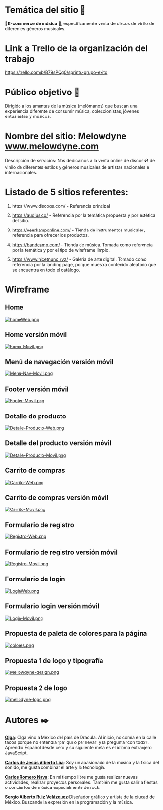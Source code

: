 # Temática del sitio 📌

**🛒E-commerce de música** 🎵, específicamente venta de discos de vinilo de diferentes géneros musicales.

# Link a Trello de la organización del trabajo

https://trello.com/b/B79sPQg0/sprints-grupo-exito

# Público objetivo 👥

Dirigido a los amantas de la música (melómanos) que buscan una experiencia diferente de consumir música, coleccionistas, jóvenes entusiastas y músicos.

# Nombre del sitio: Melowdyne www.melowdyne.com

Descripción de servicios: Nos dedicamos a la venta online de discos 💿 de vinilo de diferentes estilos y géneros musicales de artistas nacionales e internacionales.

# Listado de 5 sitios referentes:

1. https://www.discogs.com/ - Referencia principal

2. https://audius.co/ - Referencia por la temática propuesta y por estética del sitio.

3. https://veerkamponline.com/ - Tienda de instrumentos musicales, referencia para ofrecer los productos.

4. https://bandcamp.com/ - Tienda de música. Tomada como referencia por la temática y por el tipo de wireframe limpio.

5. https://www.hicetnunc.xyz/ - Galería de arte digital. Tomado como referencia por la landing page, porque muestra contenido aleatorio que se encuentra en todo el catálogo.

# Wireframe

## Home

[![homeWeb.png](https://i.postimg.cc/mDS63vgm/homeWeb.png)](https://postimg.cc/TLp9fHmb)

## Home versión móvil

[![home-Movil.png](https://i.postimg.cc/kgrGPKfx/home-Movil.png)](https://postimg.cc/N54B19hM)

## Menú de navegación versión móvil

[![Menu-Nav-Movil.png](https://i.postimg.cc/BnLXtJXT/Menu-Nav-Movil.png)](https://postimg.cc/4YGJSkvy)

## Footer versión móvil

[![Footer-Movil.png](https://i.postimg.cc/Jhj0cK3t/Footer-Movil.png)](https://postimg.cc/gwkGGVTP)

## Detalle de producto

[![Detalle-Producto-Web.png](https://i.postimg.cc/hjgjCxMs/Detalle-Producto-Web.png)](https://postimg.cc/Jy6M0sfH)

## Detalle del producto versión móvil

[![Detalle-Producto-Movil.png](https://i.postimg.cc/503tD0RV/Detalle-Producto-Movil.png)](https://postimg.cc/R6W9HMms)

## Carrito de compras

[![Carrito-Web.png](https://i.postimg.cc/K864MCMd/Carrito-Web.png)](https://postimg.cc/Wd72RWSn)

## Carrito de compras versión móvil

[![Carrito-Movil.png](https://i.postimg.cc/c4JKyRW5/Carrito-Movil.png)](https://postimg.cc/s1tf5Zvp)

## Formulario de registro

[![Registro-Web.png](https://i.postimg.cc/tRBT5s6d/Registro-Web.png)](https://postimg.cc/K4gxcvJ4)

## Formulario de registro versión móvil

[![Registro-Movil.png](https://i.postimg.cc/5y2tJVhF/Registro-Movil.png)](https://postimg.cc/WFxVmQb2)

## Formulario de login

[![LoginWeb.png](https://i.postimg.cc/dtShqhtQ/LoginWeb.png)](https://postimg.cc/2VhkG8Zg)

## Formulario login versión móvil

[![Login-Movil.png](https://i.postimg.cc/L4Dqbyc1/Login-Movil.png)](https://postimg.cc/hhJPJ0PD)

## Propuesta de paleta de colores para la página

[![colores.png](https://i.postimg.cc/7Zy75NfY/colores.png)](https://postimg.cc/crX6jwRV)

## Propuesta 1 de logo y tipografía

[![Mellowdyne-design.png](https://i.postimg.cc/mgN9CFH3/Mellowdyne-design.png)](https://postimg.cc/FYz1QzG1)

## Propuesta 2 de logo

[![mellodyne-logo.png](https://i.postimg.cc/KvTBcWcH/mellodyne-logo.png)](https://postimg.cc/tYXY22x3)

# Autores ✒️

[**Olga**](https://github.com/Oleandra): Olga vino a Mexico del país de Dracula. Al inicio, no comía en la calle tacos porque no entendía 'pa' qui o pa' llevar' y la pregunta 'con todo?'. Aprendió Español desde cero y su siguiente meta es el idioma extranjero JavaScript.

[**Carlos de Jesús Alberto Lira**](https://github.com/carlosalberto05): Soy un apasionado de la música y la física del sonido, me gusta combinar el arte y la tecnología.

[**Carlos Romero Nava**](https://github.com/Charly121): En mi tiempo libre me gusta realizar nuevas actividades, realizar proyectos personales. También me gusta salir a fiestas o conciertos de música especialmente de rock.

[**Sergio Alberto Ruiz Velázquez**](https://github.com/svartgazer):Diseñador gráfico y artista de la ciudad de México. Buscando la expresión en la programación y la música.
